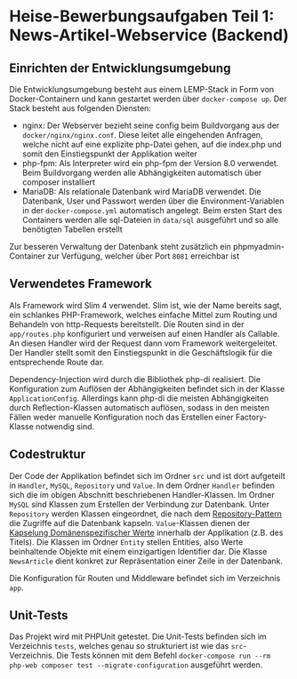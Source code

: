 # Heise-Bewerbungsaufgaben Teil 1: News-Artikel-Webservice (Backend)

## Einrichten der Entwicklungsumgebung
Die Entwicklungsumgebung besteht aus einem LEMP-Stack in Form von Docker-Containern und kann gestartet werden über
`docker-compose up`. Der Stack besteht aus folgenden Diensten:

- nginx: Der Webserver bezieht seine config beim Buildvorgang aus der `docker/nginx/nginx.conf`. Diese leitet alle eingehenden Anfragen, welche nicht 
    auf eine explizite php-Datei gehen, auf die index.php und somit den Einstiegspunkt der Applikation weiter
- php-fpm: Als Interpreter wird ein php-fpm der Version 8.0 verwendet. Beim Buildvorgang werden alle Abhängigkeiten automatisch über composer installiert
- MariaDB: Als relationale Datenbank wird MariaDB verwendet. Die Datenbank, User und Passwort werden über die Environment-Variablen in der `docker-compose.yml` automatisch angelegt.
    Beim ersten Start des Containers werden alle sql-Dateien in `data/sql` ausgeführt und so alle benötigten Tabellen erstellt

Zur besseren Verwaltung der Datenbank steht zusätzlich ein phpmyadmin-Container zur Verfügung, welcher über Port `8081` erreichbar ist

## Verwendetes Framework
Als Framework wird Slim 4 verwendet. Slim ist, wie der Name bereits sagt, ein schlankes PHP-Framework, welches einfache Mittel zum Routing und Behandeln von
http-Requests bereitstellt. Die Routen sind in der `app/routes.php` konfiguriert und verweisen auf einen Handler als Callable. An diesen Handler wird der Request
dann vom Framework weitergeleitet. Der Handler stellt somit den Einstiegspunkt in die Geschäftslogik für die entsprechende Route dar.

Dependency-Injection wird durch die Bibliothek php-di realisiert. Die Konfiguration zum Auflösen der Abhängigkeiten befindet sich in der Klasse `ApplicationConfig`.
Allerdings kann php-di die meisten Abhängigkeiten durch Reflection-Klassen automatisch auflösen, sodass in den meisten Fällen weder manuelle Konfiguration noch das Erstellen
einer Factory-Klasse notwendig sind.

## Codestruktur
Der Code der Applikation befindet sich im Ordner `src` und ist dort aufgeteilt in `Handler`, `MySQL`, `Repository` und `Value`.
In dem Ordner `Handler` befinden sich die im obigen Abschnitt beschriebenen Handler-Klassen.
Im Ordner `MySQL` sind Klassen zum Erstellen der Verbindung zur Datenbank.
Unter `Repository` werden Klassen eingeordnet, die nach dem [Repository-Pattern](https://de.wikipedia.org/wiki/Repository_(Entwurfsmuster)) die Zugriffe
auf die Datenbank kapseln.
`Value`-Klassen dienen der [Kapselung Domänenspezifischer Werte](https://dev.to/ianrodrigues/writing-value-objects-in-php-4acg) innerhalb der Applikation (z.B. des Titels).
Die Klassen im Ordner `Entity` stellen Entities, also Werte beinhaltende Objekte mit einem einzigartigen Identifier dar. Die Klasse `NewsArticle` dient konkret zur Repräsentation
einer Zeile in der Datenbank.

Die Konfiguration für Routen und Middleware befindet sich im Verzeichnis `app`.

## Unit-Tests
Das Projekt wird mit PHPUnit getestet. Die Unit-Tests befinden sich im Verzeichnis `tests`, welches genau so strukturiert ist wie das
`src`-Verzeichnis.
Die Tests können mit dem Befehl `docker-compose run --rm php-web composer test --migrate-configuration` ausgeführt werden.
